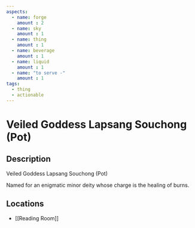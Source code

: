 ```yaml
---
aspects: 
  - name: forge
    amount : 2
  - name: sky
    amount : 1
  - name: thing
    amount : 1
  - name: beverage
    amount : 1
  - name: liquid
    amount : 1
  - name: "to serve -"
    amount : 1
tags:
  - thing
  - actionable
---
```


# Veiled Goddess Lapsang Souchong (Pot)

## Description
Veiled Goddess Lapsang Souchong  (Pot)

Named for an enigmatic minor deity whose charge is the healing of burns.
## Locations
- [[Reading Room]]